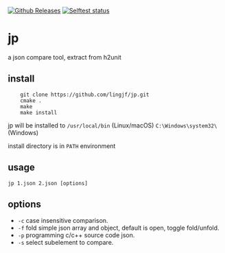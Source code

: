 <a id="top"></a>
[![Github Releases](https://img.shields.io/github/release/lingjf/jp.svg)](https://github.com/catchorg/jp/releases)
[![Selftest status](https://github.com/lingjf/jp/actions/workflows/ci.yml/badge.svg)](https://github.com/lingjf/jp/actions/workflows/ci.yml)

# jp
a json compare tool, extract from h2unit

## install

```Shell
    git clone https://github.com/lingjf/jp.git
    cmake .
    make
    make install
```

jp will be installed to `/usr/local/bin` (Linux/macOS) `C:\Windows\system32\` (Windows)

install directory is in `PATH` environment

## usage

```Shell
jp 1.json 2.json [options]
```

## options

* `-c` case insensitive comparison.
* `-f` fold simple json array and object, default is open, toggle fold/unfold.
* `-p` programming c/c++ source code json.
* `-s` select subelement to compare.
